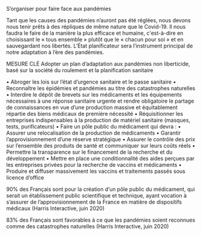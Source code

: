 S’organiser pour faire face aux pandémies

Tant que les causes des pandémies n’auront pas été réglées, nous devons nous tenir prêts à des répliques de même nature que le Covid-19. Il nous faudra le faire de la manière la plus efficace et humaine, c'est-à-dire en choisissant le « tous ensemble » plutôt que le « chacun pour soi » et en sauvegardant nos libertés. L’État planificateur sera l’instrument principal de notre adaptation à l’ère des pandémies.


MESURE CLÉ
Adopter un plan d’adaptation aux pandémies non liberticide, basé sur la société du roulement et la planification sanitaire

• Abroger les lois sur l’état d’urgence sanitaire et le passe sanitaire
• Reconnaître les épidémies et pandémies au titre des catastrophes naturelles
• Interdire le dépôt de brevets sur les médicaments et les équipements nécessaires à une réponse sanitaire urgente et rendre obligatoire le partage de connaissances en vue d’une production massive et équitablement répartie des biens médicaux de première nécessité
• Réquisitionner les entreprises indispensables à la production de matériel sanitaire (masques, tests, purificateurs)
• Faire un pôle public du médicament qui devra :
• Assurer une relocalisation de la production de médicaments
• Garantir l’approvisionnement d’une réserve stratégique
• Assurer le contrôle des prix sur l’ensemble des produits de santé et communiquer sur leurs coûts réels
• Permettre la transparence sur le financement de la recherche et du développement
• Mettre en place une conditionnalité des aides perçues par les entreprises privées pour la recherche de vaccins et médicaments
• Produire et diffuser massivement les vaccins et traitements passés sous licence d’office

90% des Français sont pour la création d’un pôle public du médicament, qui serait un établissement public scientifique et technique, ayant vocation à s’assurer de l’approvisionnement de la France en matière de dispositifs médicaux (Harris Interactive, juin 2020)

83% des Français sont favorables à ce que les pandémies soient reconnues comme des catastrophes naturelles (Harris Interactive, juin 2020)